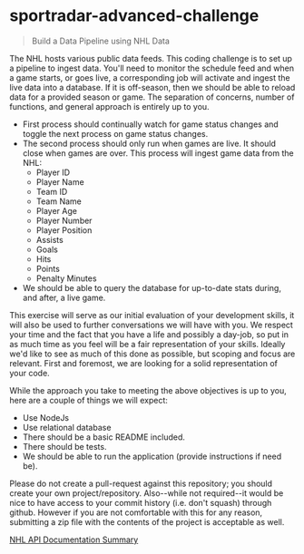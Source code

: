 # sportradar-advanced-challenge
 
 > Build a Data Pipeline using NHL Data

 The NHL hosts various public data feeds. This coding challenge is to set up a pipeline to ingest data. You'll need to monitor the schedule feed and when a game starts, or goes live, a corresponding job will activate and ingest the live data into a database. If it is off-season, then we should be able to reload data for a provided season or game. The separation of concerns, number of functions, and general approach is entirely up to you. 

* First process should continually watch for game status changes and toggle the next process on game status changes.
* The second process should only run when games are live. It should close when games are over. This process will ingest game data from the NHL:
  * Player ID
  * Player Name
  * Team ID
  * Team Name
  * Player Age
  * Player Number
  * Player Position
  * Assists
  * Goals
  * Hits
  * Points
  * Penalty Minutes
* We should be able to query the database for up-to-date stats during, and after, a live game.

This exercise will serve as our initial evaluation of your development skills, it will also be used to further conversations we will have with you. We respect your time and the fact that you have a life and possibly a day-job, so put in as much time as you feel will be a fair representation of your skills. Ideally we'd like to see as much of this done as possible, but scoping and focus are relevant. First and foremost, we are looking for a solid representation of your code. 

While the approach you take to meeting the above objectives is up to you, here are a couple of things we will expect:

* Use NodeJs
* Use relational database
* There should be a basic README included.
* There should be tests.
* We should be able to run the application (provide instructions if need be).

Please do not create a pull-request against this repository; you should create your own project/repository.  Also--while not required--it would be nice to have access to your commit history (i.e. don't squash) through github. However if you are not comfortable with this for any reason, submitting a zip file with the contents of the project is acceptable as well.

[NHL API Documentation Summary](documentation.md)


